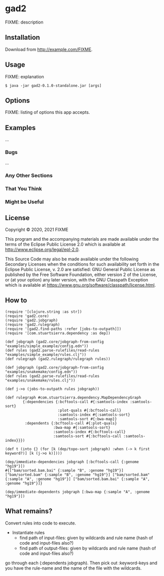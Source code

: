 # gad2

FIXME: description

## Installation

Download from http://example.com/FIXME.

## Usage

FIXME: explanation

    $ java -jar gad2-0.1.0-standalone.jar [args]

## Options

FIXME: listing of options this app accepts.

## Examples

...

### Bugs

...

### Any Other Sections
### That You Think
### Might be Useful

## License

Copyright © 2020, 2021 FIXME

This program and the accompanying materials are made available under the
terms of the Eclipse Public License 2.0 which is available at
http://www.eclipse.org/legal/epl-2.0.

This Source Code may also be made available under the following Secondary
Licenses when the conditions for such availability set forth in the Eclipse
Public License, v. 2.0 are satisfied: GNU General Public License as published by
the Free Software Foundation, either version 2 of the License, or (at your
option) any later version, with the GNU Classpath Exception which is available
at https://www.gnu.org/software/classpath/license.html.

## How to

```
(require '[clojure.string :as str])
(require 'gad2.core)
(require 'gad2.jobgraph)
(require 'gad2.rulegraph)
(require '[gad2.find-paths :refer [jobs-to-outpath]])
(require '[com.stuartsierra.dependency :as dep])

(def jobgraph (gad2.core/jobgraph-from-config "examples/simple_example/config.edn"))
(def rules (gad2.parse-rulefiles/read-rules "examples/simple_example/rules.clj"))
(def rulegraph (gad2.rulegraph/rulegraph rules))

(def jobgraph (gad2.core/jobgraph-from-config "examples/snakemake/config.edn"))
(def rules (gad2.parse-rulefiles/read-rules "examples/snakemake/rules.clj"))

(def j->o (jobs-to-outpath rules jobgraph))

(def rulegraph #com.stuartsierra.dependency.MapDependencyGraph
        {:dependencies {:bcftools-call #{:samtools-index :samtools-sort}
                        :plot-quals #{:bcftools-call}
                        :samtools-index #{:samtools-sort}
                        :samtools-sort #{:bwa-map}}
         :dependents {:bcftools-call #{:plot-quals}
                      :bwa-map #{:samtools-sort}
                      :samtools-index #{:bcftools-call}
                      :samtools-sort #{:bcftools-call :samtools-index}}})

(def t (into {} (for [k (dep/topo-sort jobgraph) :when (-> k first keyword?)] [k (j->o k)])))

(dep/immediate-dependencies jobgraph [:bcftools-call {:genome "hg19"}])
#{["bam/sorted.bam.bai" {:sample "B", :genome "hg19"}] ["bam/sorted.bam" {:sample "B", :genome "hg19"}] ["bam/sorted.bam" {:sample "A", :genome "hg19"}] ["bam/sorted.bam.bai" {:sample "A", :genome "hg19"}]}

(dep/immediate-dependents jobgraph [:bwa-map {:sample "A", :genome "hg19"}])
```

## What remains?

Convert rules into code to execute.

- Instantiate rules
  - find path of input-files: given by wildcards and rule name (hash of code and input-files also?)
  - find path of output-files: given by wildcards and rule name (hash of code and input-files also?)

go through each (:dependents jobgraph). Then pick out :keyword-keys and you have the rule-name and the name of the file with the wildcards.
